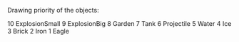 Drawing priority of the objects:

10 ExplosionSmall
9 ExplosionBig
8 Garden
7 Tank
6 Projectile
5 Water
4 Ice
3 Brick
2 Iron
1 Eagle